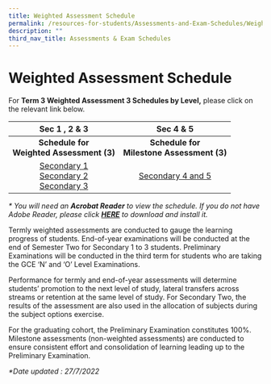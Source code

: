 ```yaml
---
title: Weighted Assessment Schedule
permalink: /resources-for-students/Assessments-and-Exam-Schedules/Weighted-Assessment-Schedule/permalink
description: ""
third_nav_title: Assessments & Exam Schedules
---
```

Weighted Assessment Schedule
============================

For **Term 3 Weighted Assessment 3 Schedules by Level,** please click on the relevant link below.

| **Sec 1 , 2 & 3** | **Sec 4 & 5** |
|:---:|:---:|
| **Schedule for<br>Weighted Assessment (3)** | **Schedule for<br>Milestone Assessment (3)** |
| [Secondary 1](/files/Sec-1-schedule_WA3.pdf) <br>[Secondary 2](/files/Sec-2-schedule_WA3.pdf)  <br>[Secondary 3](/files/Sec-3-schedule_WA3.pdf)     | [Secondary 4 and 5](/files/T3MA3_Sec-4_5.pdf)    |


_* You will need an **Acrobat Reader** to view the schedule. If you do not have Adobe Reader, please click [**HERE**](http://get.adobe.com/uk/reader/) to download and install it._

Termly weighted assessments are conducted to gauge the learning progress of students. End-of-year examinations will be conducted at the end of Semester Two for Secondary 1 to 3 students. Preliminary Examinations will be conducted in the third term for students who are taking the GCE ‘N’ and ‘O’ Level Examinations.

Performance for termly and end-of-year assessments will determine students’ promotion to the next level of study, lateral transfers across streams or retention at the same level of study. For Secondary Two, the results of the assessment are also used in the allocation of subjects during the subject options exercise.  

For the graduating cohort, the Preliminary Examination constitutes 100%. Milestone assessments (non-weighted assessments) are conducted to ensure consistent effort and consolidation of learning leading up to the Preliminary Examination.

_\*Date updated : 27/7/2022_